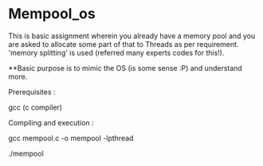 # Mempool_os
This is basic assignment wherein you already have a memory pool and you are asked to allocate some part of that to Threads as per requirement.
'memory splitting' is used (referred many experts codes for this!). 

**Basic purpose is to mimic the OS (is some sense :P) and understand more.


Prerequisites :

gcc (c compiler)



Compiling and execution :

gcc mempool.c -o mempool -lpthread

./mempool
